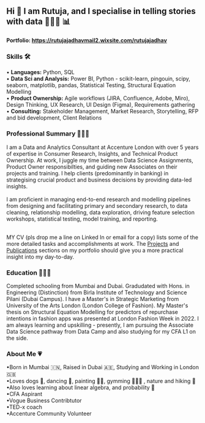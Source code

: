 ## Hi 👋 I am Rutuja, and I specialise in telling stories with data  👩🏻‍💻 :bar_chart:

#### Portfolio: https://rutujajadhavmail2.wixsite.com/rutujajadhav

### Skills 🛠️
• **Languages:** Python, SQL<br>
• **Data Sci and Analysis:** Power BI, Python - scikit-learn, pingouin, scipy, seaborn, matplotlib, pandas, Statistical Testing, Structural Equation Modelling <br>
• **Product Ownership:** Agile workflows (JIRA, Confluence, Adobe, Miro), Design Thinking, UX Research, UI Design (Figma), Requirements gathering<br>
• **Consulting:** Stakeholder Management, Market Research, Storytelling, RFP and bid development, Client Relations<br>

### Professional Summary 👩🏻‍💻
I am a Data and Analytics Consultant at Accenture London with over 5 years of expertise in Consumer Research, Insights, and Technical Product Ownership. At work, I juggle my time between Data Science Assignments, Product Owner responsibilties, and guiding new Associates on their projects and training. I help clients (predominantly in banking) in strategising crucial product and business decisions by providing data-led insights. <br><br>I am proficient in managing end-to-end research and modelling pipelines from designing and facilitating primary and secondary research, to data cleaning, relationship modelling, data exploration, driving feature selection workshops, statistical testing, model training, and reporting. 

<br>MY CV (pls drop me a line on Linked In or email for a copy) lists some of the more detailed tasks and accomplishments at work. The [Projects](https://rutujajadhavmail2.wixsite.com/rutujajadhav/projects) and [Publications](https://rutujajadhavmail2.wixsite.com/rutujajadhav/copy-of-projects) sections on my portfolio should give you a more practical insight into my day-to-day.<br>

### Education 👩🏻‍🎓
Completed schooling from Mumbai and Dubai. Gradudated with Hons. in Engineering (Distinction) from Birla Institute of Technology and Science Pilani (Dubai Campus). I have a Master's in Strategic Marketing from University of the Arts London (London College of Fashion). My Master's thesis on Structural Equation Modelling for predictors of repurchase intentions in fashion apps was presented at London Fashion Week in 2022. I am always learning and upskilling - presently, I am pursuing the Associate Data Science pathway from Data Camp and also studying for my CFA L1 on the side.<br>

### About Me 💗
•Born in Mumbai :india:, Raised in Dubai :united_arab_emirates:, Studying and Working in London :uk:<br>
•Loves dogs :dog:, dancing :dancer:, painting :woman_artist:, gymming 🏋🏻‍♀️ , nature and hiking :seedling:<br>
•Also loves learning about linear algebra, and probability :book: <br>
•CFA Aspirant<br>
•Vogue Business Contribtutor<br>
•TED-x coach<br>
•Accenture Community Volunteer<br>





